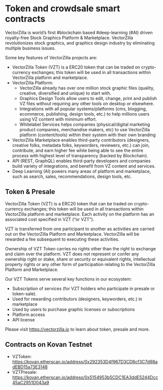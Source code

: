 # Token and crowdsale smart contracts
VectorZilla is world’s first #blockchain based #deep-learning (#AI) driven royalty-free Stock Graphics Platform & Marketplace. VectorZilla revolutionizes stock graphics, and graphics design industry by eliminating multiple business issues. 

Some key features of VectorZilla projects are:
- VectorZilla Token (VZT) is a ERC20 token that can be traded on crypto-currency exchanges; this token will be used in all transactions within VectorZilla platform and marketplace.
- VectorZilla Platform:
  - VectorZilla already has over one million stock graphic files (quality, creative, diversified and unique) to start with.
  - Graphics Design Tools allow users to edit, change, print and publish VZ files without requiring any other tools on desktop or elsewhere.
  - Integrations with all popular systems/platforms (cms, blogging, ecommerce, publishing, design tools, etc.) to help millions users using VZ content with minimum effort.
  - Whitelabel Services helps companies (physical/digital marketing product companies, merchandise makers, etc) to use VectorZilla platform (content/tools) within their system with their own branding
- VectorZilla Marketplace enables third-party contributors (designers, creative folks, metadata folks, keyworders, reviewers, etc.) can join, contribute, and earn higher fee while being able to see the entire process with highest level of transparency (backed by Blockchain).
- API (REST, GraphQL) enables third-party developers and companies build variety of integrations, and benefit from VZ content and services.
- Deep Learning (AI) powers many areas of platform and marketplace, such as search, sales, recommendations, design tools, etc.

## Token & Presale
VectorZilla Token (VZT) is a ERC20 token that can be traded on crypto-currency exchanges; this token will be used in all transactions within VectorZilla platform and marketplace. Each activity on the platform has an associated cost specified in VZT (“or VZT”). 

VZT is transferred from one participant to another as activities are carried out on the VectorZilla Platform and Marketplace. VectorZilla will be rewarded a fee subsequent to executing these activities.

Ownership of VZT Token carries no rights other than the right to exchange and claim over the platform. VZT does not represent or confer any ownership right or stake, share or security or equivalent rights, intellectual property rights or any other form of participation relating to the VectorZilla Platform and Marketplace.

Our VZT Tokens serve several key functions in our ecosystem:
- Subscription of services (for VZT holders who participate in presale or token-sale).
- Used for rewarding contributors (designers, keyworders, etc.) in marketplace
- Used by users to purchase graphic licenses or subscriptions
- Platform access
- API license

Please visit https://vectorzilla.io to learn about token, presale and more.

## Contracts on Kovan Testnet
- VZToken: https://kovan.etherscan.io/address/0x292353D4f967D3CD6cf3C7d98adEBD15a73E3148
- VZTPresale: https://kovan.etherscan.io/address/0x5154953b5CDC1EA3ddE5244Dcc45aC2951D043a9
